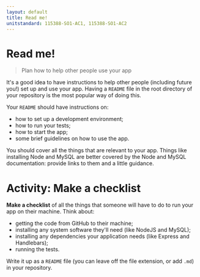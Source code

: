 ```yaml
---
layout: default
title: Read me!
unitstandard: 115388-SO1-AC1, 115388-SO1-AC2
---
```


# Read me!

> Plan how to help other people use your app

It's a good idea to have instructions to help other people (including future you!) set up and use your app. Having a `README` file in the root directory of your repository is the most popular way of doing this.

Your `README` should have instructions on:

* how to set up a development environment;
* how to run your tests;
* how to start the app;
* some brief guidelines on how to use the app.

You should cover all the things that are relevant to your app. Things like installing Node and MySQL are better covered by the Node and MySQL documentation: provide links to them and a little guidance.

# Activity: Make a checklist

**Make a checklist** of all the things that someone will have to do to run your app on their machine. Think about:

* getting the code from GitHub to their machine;
* installing any system software they'll need (like NodeJS and MySQL);
* installing any dependencies your application needs (like Express and Handlebars);
* running the tests.

Write it up as a `README` file (you can leave off the file extension, or add `.md`) in your repository.
